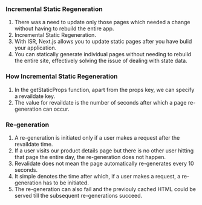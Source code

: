 ### Incremental Static Regeneration
1. There was a need to update only those pages which needed a change without having to rebuild the entire app.
2. Incremental Static Regeneration.
3. With ISR, Next.js allows you to update static pages after you have bulid your application.
4. You can statically generate individual pages without needing to rebuild the entire site, effectively solving the issue of dealing with state data.

### How Incremental Static Regeneration
1. In the getStaticProps function, apart from the props key, we can specify a revaildate key.
2. The value for revaildate is the number of seconds after which a page re-generation can occur.

### Re-generation
1. A re-generation is initiated only if a user makes a request after the revaildate time.
2. If a user visits our product details page but there is no other user hitting that page the entire day, the re-generation does not happen.
3. Revalidate does not mean the page automatically re-generates every 10 seconds.
4. It simple denotes the time after which, if a user makes a request, a re-generation has to be initiated.
5. The re-generation can also fail and the previouly cached HTML could be served till the subsequent re-generations succeed.